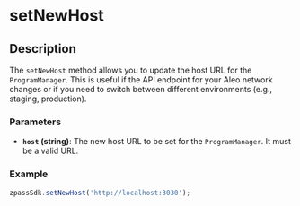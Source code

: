 # setNewHost

## Description

The `setNewHost` method allows you to update the host URL for the `ProgramManager`. This is useful if the API endpoint for your Aleo network changes or if you need to switch between different environments (e.g., staging, production).

### Parameters

* **`host` (string)**: The new host URL to be set for the `ProgramManager`. It must be a valid URL.

### Example&#x20;

```javascript
zpassSdk.setNewHost('http://localhost:3030');
```
